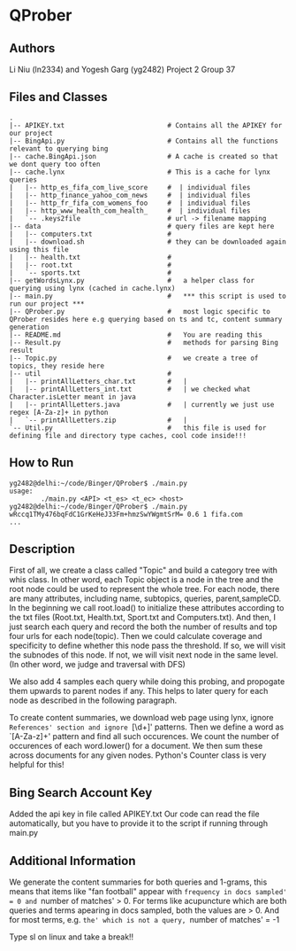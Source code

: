QProber
======

Authors
-------
Li Niu (ln2334) and Yogesh Garg (yg2482)
Project 2 Group 37

Files and Classes
-----------------

    .
    |-- APIKEY.txt                          # Contains all the APIKEY for our project
    |-- BingApi.py                          # Contains all the functions relevant to querying bing 
    |-- cache.BingApi.json                  # A cache is created so that we dont query too often
    |-- cache.lynx                          # This is a cache for lynx queries
    |   |-- http_es_fifa_com_live_score     #  | individual files
    |   |-- http_finance_yahoo_com_news     #  | individual files
    |   |-- http_fr_fifa_com_womens_foo     #  | individual files
    |   |-- http_www_health_com_health_     #  | individual files
    |   `-- .keys2file                      # url -> filename mapping
    |-- data                                # query files are kept here
    |   |-- computers.txt                   #
    |   |-- download.sh                     # they can be downloaded again using this file
    |   |-- health.txt                      #
    |   |-- root.txt                        #
    |   `-- sports.txt                      #
    |-- getWordsLynx.py                     #   a helper class for querying using lynx (cached in cache.lynx)
    |-- main.py                             #   *** this script is used to run our project ***
    |-- QProber.py                          #   most logic specific to QProber resides here e.g querying based on ts and tc, content summary generation
    |-- README.md                           #   You are reading this
    |-- Result.py                           #   methods for parsing Bing result
    |-- Topic.py                            #   we create a tree of topics, they reside here
    |-- util                                #
    |   |-- printAllLetters_char.txt        #   |
    |   |-- printAllLetters_int.txt         #   | we checked what Character.isLetter meant in java
    |   |-- printAllLetters.java            #   | currently we just use regex [A-Za-z]+ in python
    |   `-- printAllLetters.zip             #   |
    `-- Util.py                             #   this file is used for defining file and directory type caches, cool code inside!!!

How to Run
----------

    yg2482@delhi:~/code/Binger/QProber$ ./main.py 
    usage:
            ./main.py <API> <t_es> <t_ec> <host>
    yg2482@delhi:~/code/Binger/QProber$ ./main.py wRccq1TMy476bqFdC1GrKeHeJ33Fm+hmzSwYWgmtSrM= 0.6 1 fifa.com
    ...

Description
-----------
First of all, we create a class called "Topic" and build a category tree with whis class. In other word, each Topic object is a node in the tree and the root node could be used to represent the whole tree. For each node, there are many attributes, including name, subtopics, queries, parent,sampleCD. In the beginning we call root.load() to initialize these attributes according to the txt files (Root.txt, Health.txt, Sport.txt and Computers.txt). 
And then, I just search each query and record the both the number of results and top four urls for each node(topic). Then we could calculate coverage and specificity to define whether this node pass the threshold. If so, we will visit the subnodes of this node. If not, we will visit next node in the same level. (In other word, we judge and traversal with DFS)

We also add 4 samples each query while doing this probing, and propogate them upwards to parent nodes if any. This helps to later query for each node as described in the following paragraph.

To create content summaries, we download web page using lynx, ignore `References' section and ignore `\[\d+\]' patterns. Then we define a word as `[A-Za-z]+' pattern and find all such occurences. We count the number of occurences of each word.lower() for a document. We then sum these across documents for any given nodes. Python's Counter class is very helpful for this!

Bing Search Account Key
-----------------------
Added the api key in file called APIKEY.txt Our code can read the file automatically, but you have to provide it to the script if running through main.py

Additional Information
----------------------

We generate the content summaries for both queries and 1-grams, this means that items like "fan football" appear with `frequency in docs sampled' = 0 and `number of matches' > 0. For terms like acupuncture which are both queries and terms apearing in docs sampled, both the values are > 0. And for most terms, e.g. `the' which is not a query, `number of matches' = -1

Type sl on linux and take a break!!


